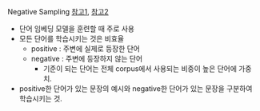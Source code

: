 Negative Sampling
[참고1](https://www.baeldung.com/cs/nlps-word2vec-negative-sampling), [참고2](https://sulung-sulung.tistory.com/38)
- 단어 임베딩 모델을 훈련할 때 주로 사용
- 모든 단어를 학습시키는 것은 비효율
	- positive : 주변에 실제로 등장한 단어
	- negative : 주변에 등장하지 않는 단어
		- 기준이 되는 단어는 전체 corpus에서 사용되는 비중이 높은 단어에 가중치.
- positive한 단어가 있는 문장의 예시와 negative한 단어가 있는 문장을 구분하여 학습시키는 것. 